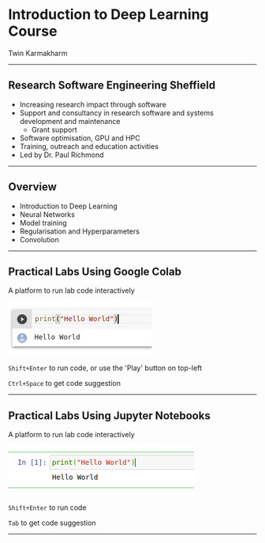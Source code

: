 # Introduction to Deep Learning Course
Twin Karmakharm

---

<!-- .slide: data-background="/assets/img/rse-logo.svg" -->
<!-- .slide: data-background-opacity="0.4" -->

## Research Software Engineering Sheffield

* Increasing research impact through software
* Support and consultancy in research software and systems development and maintenance
    * Grant support
* Software optimisation, GPU and HPC
* Training, outreach and education activities
* Led by Dr. Paul Richmond

---

## Overview

* Introduction to Deep Learning
* Neural Networks
* Model training
* Regularisation and Hyperparameters
* Convolution


---

## Practical Labs Using Google Colab
A platform to run lab code interactively

<img src="assets/img/colab-cell.png"/>

`Shift+Enter` to run code, or use the 'Play' button on top-left 

`Ctrl+Space` to get code suggestion

---


## Practical Labs Using Jupyter Notebooks
A platform to run lab code interactively

<img src="assets/img/jupyter-cell.png"/>

`Shift+Enter` to run code

`Tab` to get code suggestion

---






